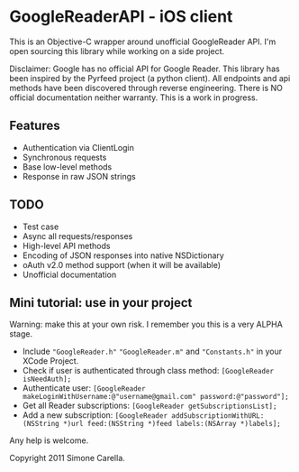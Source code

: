 # GoogleReaderAPI - iOS client

This is an Objective-C wrapper around unofficial GoogleReader API.
I'm open sourcing this library while working on a side project.

Disclaimer: Google has no official API for Google Reader.
This library has been inspired by the Pyrfeed project (a python client).
All endpoints and api methods have been discovered through reverse
engineering. There is NO official documentation neither warranty.
This is a work in progress.

## Features
* Authentication via ClientLogin
* Synchronous requests
* Base low-level methods 
* Response in raw JSON strings

## TODO
* Test case
* Async all requests/responses
* High-level API methods
* Encoding of JSON responses into native NSDictionary
* oAuth v2.0 method support (when it will be available)
* Unofficial documentation

## Mini tutorial: use in your project
Warning: make this at your own risk. I remember you this is a
very ALPHA stage.

* Include `"GoogleReader.h"` `"GoogleReader.m"` and `"Constants.h"` in
your XCode Project.
* Check if user is authenticated through class method:
    `[GoogleReader isNeedAuth];`
* Authenticate user:
    `[GoogleReader makeLoginWithUsername:@"username@gmail.com" password:@"password"];`
* Get all Reader subscriptions:
    `[GoogleReader getSubscriptionsList];`
* Add a new subscription:
`[GoogleReader addSubscriptionWithURL:(NSString *)url feed:(NSString *)feed labels:(NSArray *)labels];`

Any help is welcome.

Copyright 2011 Simone Carella.	
